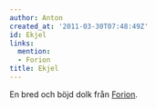 ```yaml
---
author: Anton
created_at: '2011-03-30T07:48:49Z'
id: Ekjel
links:
  mention:
  - Forion
title: Ekjel
---
```


En bred och böjd dolk från [Forion].

  [Forion]: Forion

